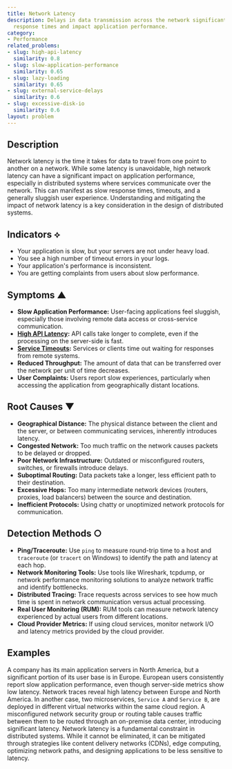 ```yaml
---
title: Network Latency
description: Delays in data transmission across the network significantly increase
  response times and impact application performance.
category:
- Performance
related_problems:
- slug: high-api-latency
  similarity: 0.8
- slug: slow-application-performance
  similarity: 0.65
- slug: lazy-loading
  similarity: 0.65
- slug: external-service-delays
  similarity: 0.6
- slug: excessive-disk-io
  similarity: 0.6
layout: problem
---
```


## Description
Network latency is the time it takes for data to travel from one point to another on a network. While some latency is unavoidable, high network latency can have a significant impact on application performance, especially in distributed systems where services communicate over the network. This can manifest as slow response times, timeouts, and a generally sluggish user experience. Understanding and mitigating the impact of network latency is a key consideration in the design of distributed systems.

## Indicators ⟡
- Your application is slow, but your servers are not under heavy load.
- You see a high number of timeout errors in your logs.
- Your application's performance is inconsistent.
- You are getting complaints from users about slow performance.

## Symptoms ▲

- **Slow Application Performance:** User-facing applications feel sluggish, especially those involving remote data access or cross-service communication.
- **[High API Latency](high-api-latency.md):** API calls take longer to complete, even if the processing on the server-side is fast.
- **[Service Timeouts](service-timeouts.md):** Services or clients time out waiting for responses from remote systems.
- **Reduced Throughput:** The amount of data that can be transferred over the network per unit of time decreases.
- **User Complaints:** Users report slow experiences, particularly when accessing the application from geographically distant locations.

## Root Causes ▼

- **Geographical Distance:** The physical distance between the client and the server, or between communicating services, inherently introduces latency.
- **Congested Network:** Too much traffic on the network causes packets to be delayed or dropped.
- **Poor Network Infrastructure:** Outdated or misconfigured routers, switches, or firewalls introduce delays.
- **Suboptimal Routing:** Data packets take a longer, less efficient path to their destination.
- **Excessive Hops:** Too many intermediate network devices (routers, proxies, load balancers) between the source and destination.
- **Inefficient Protocols:** Using chatty or unoptimized network protocols for communication.

## Detection Methods ○

- **Ping/Traceroute:** Use `ping` to measure round-trip time to a host and `traceroute` (or `tracert` on Windows) to identify the path and latency at each hop.
- **Network Monitoring Tools:** Use tools like Wireshark, tcpdump, or network performance monitoring solutions to analyze network traffic and identify bottlenecks.
- **Distributed Tracing:** Trace requests across services to see how much time is spent in network communication versus actual processing.
- **Real User Monitoring (RUM):** RUM tools can measure network latency experienced by actual users from different locations.
- **Cloud Provider Metrics:** If using cloud services, monitor network I/O and latency metrics provided by the cloud provider.

## Examples
A company has its main application servers in North America, but a significant portion of its user base is in Europe. European users consistently report slow application performance, even though server-side metrics show low latency. Network traces reveal high latency between Europe and North America. In another case, two microservices, `Service A` and `Service B`, are deployed in different virtual networks within the same cloud region. A misconfigured network security group or routing table causes traffic between them to be routed through an on-premise data center, introducing significant latency. Network latency is a fundamental constraint in distributed systems. While it cannot be eliminated, it can be mitigated through strategies like content delivery networks (CDNs), edge computing, optimizing network paths, and designing applications to be less sensitive to latency.